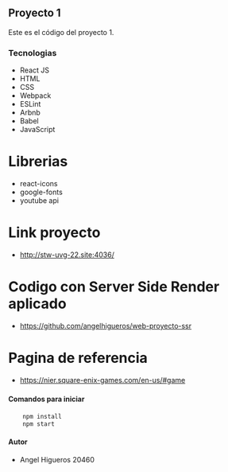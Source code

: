 ##  Proyecto 1

Este es el código del proyecto 1.

### Tecnologias

- React JS
- HTML
- CSS
- Webpack
- ESLint
- Arbnb
- Babel
- JavaScript

# Librerias
- react-icons
- google-fonts
- youtube api

# Link proyecto
- http://stw-uvg-22.site:4036/


# Codigo con Server Side Render aplicado
- https://github.com/angelhigueros/web-proyecto-ssr


# Pagina de referencia
- https://nier.square-enix-games.com/en-us/#game


#### Comandos para iniciar　

```javascript
	npm install
	npm start
```
#### Autor
- Angel Higueros 20460
